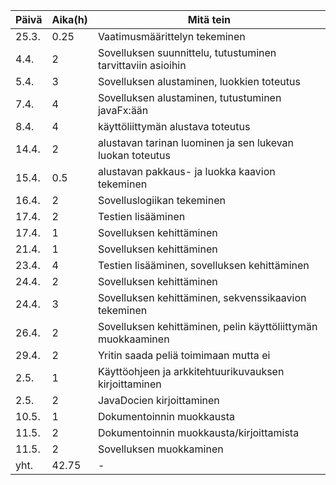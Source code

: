 Päivä | Aika(h) | Mitä tein
------|---------|-----------
25.3.| 0.25 | Vaatimusmäärittelyn tekeminen
4.4. | 2 | Sovelluksen suunnittelu, tutustuminen tarvittaviin asioihin
5.4. | 3 | Sovelluksen alustaminen, luokkien toteutus
7.4. | 4 | Sovelluksen alustaminen, tutustuminen javaFx:ään
8.4. | 4 | käyttöliittymän alustava toteutus
14.4.| 2 | alustavan tarinan luominen ja sen lukevan luokan toteutus
15.4. | 0.5 | alustavan pakkaus- ja luokka kaavion tekeminen
16.4. | 2 | Sovelluslogiikan tekeminen
17.4. | 2 | Testien lisääminen
17.4. | 1 | Sovelluksen kehittäminen
21.4. | 1 | Sovelluksen kehittäminen
23.4. | 4 | Testien lisääminen, sovelluksen kehittäminen
24.4. | 2 | Sovelluksen kehittäminen
24.4. | 3 | Sovelluksen kehittäminen, sekvenssikaavion tekeminen
26.4. | 2 | Sovelluksen kehittäminen, pelin käyttöliittymän muokkaaminen
29.4. | 2 | Yritin saada peliä toimimaan mutta ei
2.5. | 1 | Käyttöohjeen ja arkkitehtuurikuvauksen kirjoittaminen
2.5. | 2 | JavaDocien kirjoittaminen
10.5. | 1 | Dokumentoinnin muokkausta
11.5. | 2 | Dokumentoinnin muokkausta/kirjoittamista
11.5. | 2 | Sovelluksen muokkaminen
yht. | 42.75 | -
